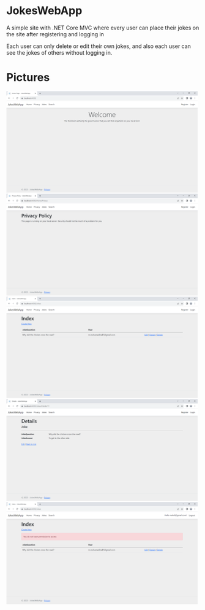 # JokesWebApp

A simple site with .NET Core MVC where every user can place their jokes on the site after registering and logging in

Each user can only delete or edit their own jokes, and also each user can see the jokes of others without logging in.

# Pictures

<div>
    <img src="assets/pic1.png" alt="pic1" width="500">
    <img src="assets/pic2.png" alt="pic2" width="500">
    <img src="assets/pic3.png" alt="pic3" width="500">
    <img src="assets/pic4.png" alt="pic4" width="500">
    <img src="assets/pic5.png" alt="pic5" width="500">
</div>




